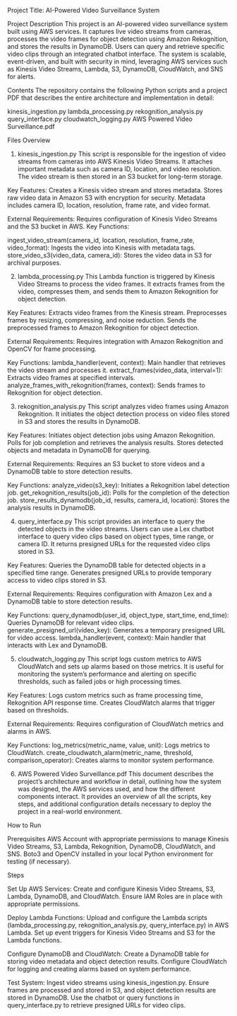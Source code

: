 Project Title: AI-Powered Video Surveillance System

Project Description
This project is an AI-powered video surveillance system built using AWS services. It captures live video streams from cameras, processes the video frames for object detection using Amazon Rekognition, and stores the results in DynamoDB. Users can query and retrieve specific video clips through an integrated chatbot interface. The system is scalable, event-driven, and built with security in mind, leveraging AWS services such as Kinesis Video Streams, Lambda, S3, DynamoDB, CloudWatch, and SNS for alerts.

Contents
The repository contains the following Python scripts and a project PDF that describes the entire architecture and implementation in detail:

kinesis_ingestion.py
lambda_processing.py
rekognition_analysis.py
query_interface.py
cloudwatch_logging.py
AWS Powered Video Surveillance.pdf

Files Overview
1. kinesis_ingestion.py
This script is responsible for the ingestion of video streams from cameras into AWS Kinesis Video Streams. It attaches important metadata such as camera ID, location, and video resolution. The video stream is then stored in an S3 bucket for long-term storage.

Key Features:
Creates a Kinesis video stream and stores metadata.
Stores raw video data in Amazon S3 with encryption for security.
Metadata includes camera ID, location, resolution, frame rate, and video format.

External Requirements:
Requires configuration of Kinesis Video Streams and the S3 bucket in AWS.
Key Functions:

ingest_video_stream(camera_id, location, resolution, frame_rate, video_format): Ingests the video into Kinesis with metadata tags.
store_video_s3(video_data, camera_id): Stores the video data in S3 for archival purposes.

2. lambda_processing.py
This Lambda function is triggered by Kinesis Video Streams to process the video frames. It extracts frames from the video, compresses them, and sends them to Amazon Rekognition for object detection.

Key Features:
Extracts video frames from the Kinesis stream.
Preprocesses frames by resizing, compressing, and noise reduction.
Sends the preprocessed frames to Amazon Rekognition for object detection.

External Requirements:
Requires integration with Amazon Rekognition and OpenCV for frame processing.

Key Functions:
lambda_handler(event, context): Main handler that retrieves the video stream and processes it.
extract_frames(video_data, interval=1): Extracts video frames at specified intervals.
analyze_frames_with_rekognition(frames, context): Sends frames to Rekognition for object detection.

3. rekognition_analysis.py
This script analyzes video frames using Amazon Rekognition. It initiates the object detection process on video files stored in S3 and stores the results in DynamoDB.

Key Features:
Initiates object detection jobs using Amazon Rekognition.
Polls for job completion and retrieves the analysis results.
Stores detected objects and metadata in DynamoDB for querying.

External Requirements:
Requires an S3 bucket to store videos and a DynamoDB table to store detection results.

Key Functions:
analyze_video(s3_key): Initiates a Rekognition label detection job.
get_rekognition_results(job_id): Polls for the completion of the detection job.
store_results_dynamodb(job_id, results, camera_id, location): Stores the analysis results in DynamoDB.

4. query_interface.py
This script provides an interface to query the detected objects in the video streams. Users can use a Lex chatbot interface to query video clips based on object types, time range, or camera ID. It returns presigned URLs for the requested video clips stored in S3.

Key Features:
Queries the DynamoDB table for detected objects in a specified time range.
Generates presigned URLs to provide temporary access to video clips stored in S3.

External Requirements:
Requires configuration with Amazon Lex and a DynamoDB table to store detection results.

Key Functions:
query_dynamodb(user_id, object_type, start_time, end_time): Queries DynamoDB for relevant video clips.
generate_presigned_url(video_key): Generates a temporary presigned URL for video access.
lambda_handler(event, context): Main handler that interacts with Lex and DynamoDB.

5. cloudwatch_logging.py
This script logs custom metrics to AWS CloudWatch and sets up alarms based on those metrics. It is useful for monitoring the system’s performance and alerting on specific thresholds, such as failed jobs or high processing times.

Key Features:
Logs custom metrics such as frame processing time, Rekognition API response time.
Creates CloudWatch alarms that trigger based on thresholds.

External Requirements:
Requires configuration of CloudWatch metrics and alarms in AWS.

Key Functions:
log_metrics(metric_name, value, unit): Logs metrics to CloudWatch.
create_cloudwatch_alarm(metric_name, threshold, comparison_operator): Creates alarms to monitor system performance.

6. AWS Powered Video Surveillance.pdf
This document describes the project’s architecture and workflow in detail, outlining how the system was designed, the AWS services used, and how the different components interact. It provides an overview of all the scripts, key steps, and additional configuration details necessary to deploy the project in a real-world environment.

How to Run

Prerequisites
AWS Account with appropriate permissions to manage Kinesis Video Streams, S3, Lambda, Rekognition, DynamoDB, CloudWatch, and SNS.
Boto3 and OpenCV installed in your local Python environment for testing (if necessary).

Steps

Set Up AWS Services:
Create and configure Kinesis Video Streams, S3, Lambda, DynamoDB, and CloudWatch.
Ensure IAM Roles are in place with appropriate permissions.

Deploy Lambda Functions:
Upload and configure the Lambda scripts (lambda_processing.py, rekognition_analysis.py, query_interface.py) in AWS Lambda.
Set up event triggers for Kinesis Video Streams and S3 for the Lambda functions.

Configure DynamoDB and CloudWatch:
Create a DynamoDB table for storing video metadata and object detection results.
Configure CloudWatch for logging and creating alarms based on system performance.

Test System:
Ingest video streams using kinesis_ingestion.py.
Ensure frames are processed and stored in S3, and object detection results are stored in DynamoDB.
Use the chatbot or query functions in query_interface.py to retrieve presigned URLs for video clips.
